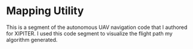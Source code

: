 # Mapping Utility 

This is a segment of the autonomous UAV navigation code that I authored for XIPITER. I used this code segment
to visualize the flight path my algorithm generated.
